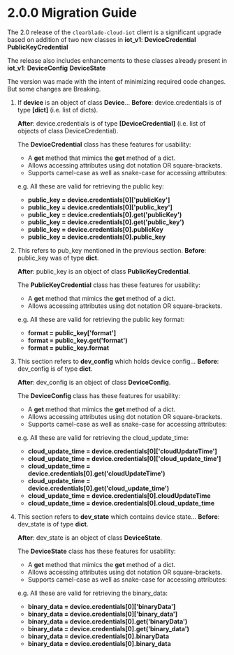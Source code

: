 <!-- "Copyright 2023 ClearBlade Inc."

Licensed under the Apache License, Version 2.0 (the "License");
you may not use this file except in compliance with the License.
You may obtain a copy of the License at
https://www.apache.org/licenses/LICENSE-2.0
Unless required by applicable law or agreed to in writing, software
distributed under the License is distributed on an "AS IS" BASIS,
WITHOUT WARRANTIES OR CONDITIONS OF ANY KIND, either express or implied.
See the License for the specific language governing permissions and
limitations under the License.
Copyright 2018 Google LLC
Licensed under the Apache License, Version 2.0 (the "License");
you may not use this file except in compliance with the License.
You may obtain a copy of the License at
https://www.apache.org/licenses/LICENSE-2.0
Unless required by applicable law or agreed to in writing, software
distributed under the License is distributed on an "AS IS" BASIS,
WITHOUT WARRANTIES OR CONDITIONS OF ANY KIND, either express or implied.
See the License for the specific language governing permissions and
limitations under the License.
Copyright 2023 ClearBlade Inc.
Licensed under the Apache License, Version 2.0 (the "License");
you may not use this file except in compliance with the License.
You may obtain a copy of the License at
https://www.apache.org/licenses/LICENSE-2.0
Unless required by applicable law or agreed to in writing, software
distributed under the License is distributed on an "AS IS" BASIS,
WITHOUT WARRANTIES OR CONDITIONS OF ANY KIND, either express or implied.
See the License for the specific language governing permissions and
limitations under the License.
Copyright 2018 Google LLC
Licensed under the Apache License, Version 2.0 (the "License");
you may not use this file except in compliance with the License.
You may obtain a copy of the License at
https://www.apache.org/licenses/LICENSE-2.0
Unless required by applicable law or agreed to in writing, software
distributed under the License is distributed on an "AS IS" BASIS,
WITHOUT WARRANTIES OR CONDITIONS OF ANY KIND, either express or implied.
See the License for the specific language governing permissions and
limitations under the License. -->

# 2.0.0 Migration Guide

The 2.0 release of the `clearblade-cloud-iot` client is a significant upgrade based on addition of two new classes in **iot_v1**:
**DeviceCredential**
**PublicKeyCredential**

The release also includes enhancements to these classes already present in **iot_v1**:
**DeviceConfig**
**DeviceState**

The version was made with the intent of minimizing required code changes. But some changes are Breaking.

1. If **device** is an object of class **Device**...
   **Before**:
   device.credentials is of type **[dict]** (i.e. list of dicts).

   **After**:
   device.credentials is of type **[DeviceCredential]** (i.e. list of objects of class DeviceCredential).

   The **DeviceCredential** class has these features for usability:

   - A **get** method that mimics the **get** method of a dict.
   - Allows accessing attributes using dot notation OR square-brackets.
   - Supports camel-case as well as snake-case for accessing attributes:

   e.g. All these are valid for retrieving the public key:

   - **public_key = device.credentials[0]['publicKey']**
   - **public_key = device.credentials[0]['public_key']**
   - **public_key = device.credentials[0].get('publicKey')**
   - **public_key = device.credentials[0].get('public_key')**
   - **public_key = device.credentials[0].publicKey**
   - **public_key = device.credentials[0].public_key**

2. This refers to pub_key mentioned in the previous section.
   **Before**:
   public_key was of type **dict**.

   **After**:
   public_key is an object of class **PublicKeyCredential**.

   The **PublicKeyCredential** class has these features for usability:

   - A **get** method that mimics the **get** method of a dict.
   - Allows accessing attributes using dot notation OR square-brackets.

   e.g. All these are valid for retrieving the public key format:

   - **format = public_key['format']**
   - **format = public_key.get('format')**
   - **format = public_key.format**

3. This section refers to **dev_config** which holds device config...
   **Before**:
   dev_config is of type **dict**.

   **After**:
   dev_config is an object of class **DeviceConfig**.

   The **DeviceConfig** class has these features for usability:

   - A **get** method that mimics the **get** method of a dict.
   - Allows accessing attributes using dot notation OR square-brackets.
   - Supports camel-case as well as snake-case for accessing attributes:

   e.g. All these are valid for retrieving the cloud_update_time:

   - **cloud_update_time = device.credentials[0]['cloudUpdateTime']**
   - **cloud_update_time = device.credentials[0]['cloud_update_time']**
   - **cloud_update_time = device.credentials[0].get('cloudUpdateTime')**
   - **cloud_update_time = device.credentials[0].get('cloud_update_time')**
   - **cloud_update_time = device.credentials[0].cloudUpdateTime**
   - **cloud_update_time = device.credentials[0].cloud_update_time**

4. This section refers to **dev_state** which contains device state...
   **Before**:
   dev_state is of type **dict**.

   **After**:
   dev_state is an object of class **DeviceState**.

   The **DeviceState** class has these features for usability:

   - A **get** method that mimics the **get** method of a dict.
   - Allows accessing attributes using dot notation OR square-brackets.
   - Supports camel-case as well as snake-case for accessing attributes:

   e.g. All these are valid for retrieving the binary_data:

   - **binary_data = device.credentials[0]['binaryData']**
   - **binary_data = device.credentials[0]['binary_data']**
   - **binary_data = device.credentials[0].get('binaryData')**
   - **binary_data = device.credentials[0].get('binary_data')**
   - **binary_data = device.credentials[0].binaryData**
   - **binary_data = device.credentials[0].binary_data**
